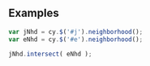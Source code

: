 ## Examples

```js
var jNhd = cy.$('#j').neighborhood();
var eNhd = cy.$('#e').neighborhood();

jNhd.intersect( eNhd );
```